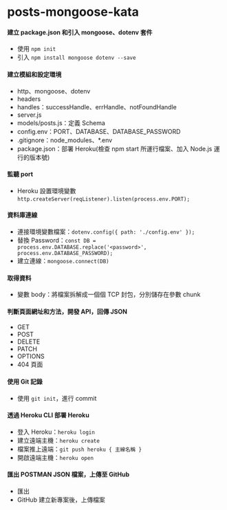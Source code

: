 # posts-mongoose-kata

#### 建立 package.json 和引入 mongoose、dotenv 套件
- 使用 ```npm init```
- 引入 ```npm install mongoose dotenv --save```

#### 建立模組和設定環境
- http、mongoose、dotenv
- headers
- handles：successHandle、errHandle、notFoundHandle
- server.js
- models/posts.js：定義 Schema
- config.env：PORT、DATABASE、DATABASE_PASSWORD
- .gitignore：node_modules、*.env
- package.json：部署 Heroku(檢查 npm start 所運行檔案、加入 Node.js 運行的版本號)

#### 監聽 port
- Heroku 設置環境變數 ```http.createServer(reqListener).listen(process.env.PORT);```

#### 資料庫連線
- 連接環境變數檔案：```dotenv.config({ path: './config.env' });```
- 替換 Password：```const DB = process.env.DATABASE.replace('<password>', process.env.DATABASE_PASSWORD);```
- 建立連線：```mongoose.connect(DB)```

#### 取得資料
- 變數 body：將檔案拆解成一個個 TCP 封包，分別儲存在參數 chunk

#### 判斷頁面網址和方法，開發 API，回傳 JSON
- GET
- POST
- DELETE
- PATCH
- OPTIONS
- 404 頁面

#### 使用 Git 記錄
- 使用 ```git init```，進行 commit

#### 透過 Heroku CLI 部署 Heroku
- 登入 Heroku：``` heroku login ```
- 建立遠端主機：``` heroku create ```
- 檔案推上遠端：``` git push heroku { 主線名稱 } ```
- 開啟遠端主機：``` heroku open ```

#### 匯出 POSTMAN JSON 檔案，上傳至 GitHub
- 匯出
- GitHub 建立新專案後，上傳檔案
